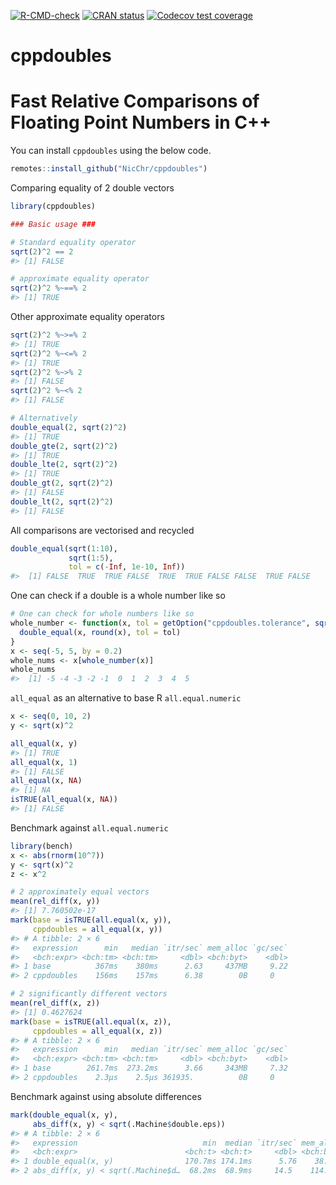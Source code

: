 
<!-- badges: start -->

[![R-CMD-check](https://github.com/NicChr/cppdoubles/actions/workflows/R-CMD-check.yaml/badge.svg)](https://github.com/NicChr/cppdoubles/actions/workflows/R-CMD-check.yaml)
[![CRAN
status](https://www.r-pkg.org/badges/version/cppdoubles)](https://CRAN.R-project.org/package=cppdoubles)
[![Codecov test
coverage](https://codecov.io/gh/NicChr/cppdoubles/graph/badge.svg)](https://app.codecov.io/gh/NicChr/cppdoubles)
<!-- badges: end -->

# cppdoubles

# **Fast Relative Comparisons of Floating Point Numbers in C++**

You can install `cppdoubles` using the below code.

``` r
remotes::install_github("NicChr/cppdoubles")
```

Comparing equality of 2 double vectors

``` r
library(cppdoubles)

### Basic usage ###

# Standard equality operator
sqrt(2)^2 == 2
#> [1] FALSE

# approximate equality operator
sqrt(2)^2 %~==% 2
#> [1] TRUE
```

Other approximate equality operators

``` r
sqrt(2)^2 %~>=% 2
#> [1] TRUE
sqrt(2)^2 %~<=% 2
#> [1] TRUE
sqrt(2)^2 %~>% 2
#> [1] FALSE
sqrt(2)^2 %~<% 2
#> [1] FALSE

# Alternatively
double_equal(2, sqrt(2)^2)
#> [1] TRUE
double_gte(2, sqrt(2)^2)
#> [1] TRUE
double_lte(2, sqrt(2)^2)
#> [1] TRUE
double_gt(2, sqrt(2)^2)
#> [1] FALSE
double_lt(2, sqrt(2)^2)
#> [1] FALSE
```

All comparisons are vectorised and recycled

``` r
double_equal(sqrt(1:10),
             sqrt(1:5),
             tol = c(-Inf, 1e-10, Inf))
#>  [1] FALSE  TRUE  TRUE FALSE  TRUE  TRUE FALSE FALSE  TRUE FALSE
```

One can check if a double is a whole number like so

``` r
# One can check for whole numbers like so
whole_number <- function(x, tol = getOption("cppdoubles.tolerance", sqrt(.Machine$double.eps))){
  double_equal(x, round(x), tol = tol)
}
x <- seq(-5, 5, by = 0.2)
whole_nums <- x[whole_number(x)]
whole_nums
#>  [1] -5 -4 -3 -2 -1  0  1  2  3  4  5
```

`all_equal` as an alternative to base R `all.equal.numeric`

``` r
x <- seq(0, 10, 2)
y <- sqrt(x)^2

all_equal(x, y)
#> [1] TRUE
all_equal(x, 1)
#> [1] FALSE
all_equal(x, NA)
#> [1] NA
isTRUE(all_equal(x, NA))
#> [1] FALSE
```

Benchmark against `all.equal.numeric`

``` r
library(bench)
x <- abs(rnorm(10^7))
y <- sqrt(x)^2
z <- x^2

# 2 approximately equal vectors
mean(rel_diff(x, y))
#> [1] 7.760502e-17
mark(base = isTRUE(all.equal(x, y)),
     cppdoubles = all_equal(x, y))
#> # A tibble: 2 × 6
#>   expression      min   median `itr/sec` mem_alloc `gc/sec`
#>   <bch:expr> <bch:tm> <bch:tm>     <dbl> <bch:byt>    <dbl>
#> 1 base          367ms    380ms      2.63     437MB     9.22
#> 2 cppdoubles    156ms    157ms      6.38        0B     0

# 2 significantly different vectors
mean(rel_diff(x, z))
#> [1] 0.4627624
mark(base = isTRUE(all.equal(x, z)),
     cppdoubles = all_equal(x, z))
#> # A tibble: 2 × 6
#>   expression      min   median `itr/sec` mem_alloc `gc/sec`
#>   <bch:expr> <bch:tm> <bch:tm>     <dbl> <bch:byt>    <dbl>
#> 1 base        261.7ms  273.2ms      3.66     343MB     7.32
#> 2 cppdoubles    2.3µs    2.5µs 361935.          0B     0
```

Benchmark against using absolute differences

``` r
mark(double_equal(x, y),
     abs_diff(x, y) < sqrt(.Machine$double.eps))
#> # A tibble: 2 × 6
#>   expression                            min  median `itr/sec` mem_alloc `gc/sec`
#>   <bch:expr>                        <bch:t> <bch:t>     <dbl> <bch:byt>    <dbl>
#> 1 double_equal(x, y)                170.7ms 174.1ms      5.76    38.1MB      0  
#> 2 abs_diff(x, y) < sqrt(.Machine$d…  68.2ms  68.9ms     14.5    114.4MB     29.0
```
